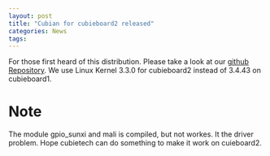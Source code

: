 ```yaml
---
layout: post
title: "Cubian for cubieboard2 released"
categories: News 
tags:
---
```

For those first heard of this distribution. Please take a look at our [github Repository](https://github.com/cubieplayer/Cubian). We use Linux Kernel 3.3.0 for cubieboard2 instead of 3.4.43 on cubieboard1.

# Note
The module gpio_sunxi and mali is compiled, but not workes. It the driver problem. Hope cubietech can do something to make it work on cuieboard2.
